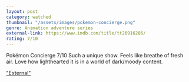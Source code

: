 ```yaml
---
layout: post
category: watched
thumbnail: "/assets/images/pokemon-concierge.png"
genre: Animation adventure series
external-link: https://www.imdb.com/title/tt26916286/
rating: 7/10
---
```

Pokémon Concierge
7/10
Such a unique show. Feels like breathe of fresh air. Love how lighthearted it is in a world of dark/moody content.

["External"](https://www.imdb.com/title/tt26916286/)